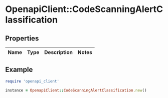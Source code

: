 # OpenapiClient::CodeScanningAlertClassification

## Properties

| Name | Type | Description | Notes |
| ---- | ---- | ----------- | ----- |

## Example

```ruby
require 'openapi_client'

instance = OpenapiClient::CodeScanningAlertClassification.new()
```

